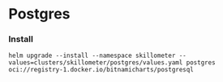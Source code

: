 # Postgres

### Install
```shell
helm upgrade --install --namespace skillometer --values=clusters/skillometer/postgres/values.yaml postgres oci://registry-1.docker.io/bitnamicharts/postgresql
```